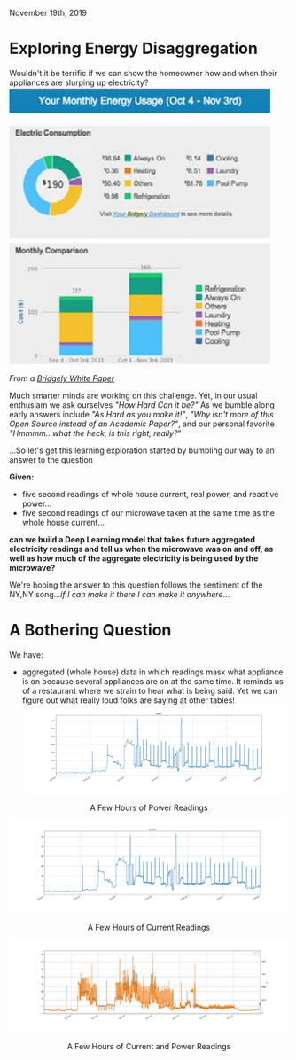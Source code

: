 November 19th, 2019

# Exploring Energy Disaggregation
Wouldn't it be terrific if we can show the homeowner how and when their appliances are slurping up electricity?  
![Bridgely](images/ExploringDisaggregation/BridgelyApplianceDissagregation.png)  
  
_From a [Bridgely White Paper](https://www.bidgely.com/wp-content/uploads/2016/04/White_Paper_Savings__Engagement_v2_Case_Study.pdf)_

Much smarter minds are working on this challenge.  Yet, in our usual enthusiam we ask ourselves _"How Hard Can it be?"_ As we bumble along early answers include _"As Hard as you make it!"_, _"Why isn't more of this Open Source instead of an Academic Paper?"_, and our personal favorite _"Hmmmm...what the heck, is this right, really?_"

...So let's get this learning exploration started by bumbling our way to an answer to the question
  
__Given:__
- five second readings of whole house current, real power, and reactive power...
- five second readings of our microwave taken at the same time as the whole house current...

__can we build a Deep Learning model that takes future aggregated electricity readings and tell us when the microwave was on and off, as well as how much of the aggregate electricity is being used by the microwave?__

We're hoping the answer to this question follows the sentiment of the NY,NY song..._if I can make it there I can make it anywhere_...
# A Bothering Question
We have:
- aggregated (whole house) data in which readings mask what appliance is on because several appliances are on at the same time. It reminds us of a restaurant where we strain to hear what is being said.  Yet we can figure out what really loud folks are saying at other tables!  
![power readings](images/ExploringDisaggregation/aggregate_power_3_hours.png)  
  
<p align="center">A Few Hours of Power Readings</p> 
  
![current readings](images/ExploringDisaggregation/aggregate_current_3_hours.png)  
  
<p align="center">A Few Hours of Current Readings</p>  

![powercurrent readings](images/ExploringDisaggregation/aggregate_power_current_3_hours.png)    
  
<p align="center">A Few Hours of Current and Power Readings</p>



